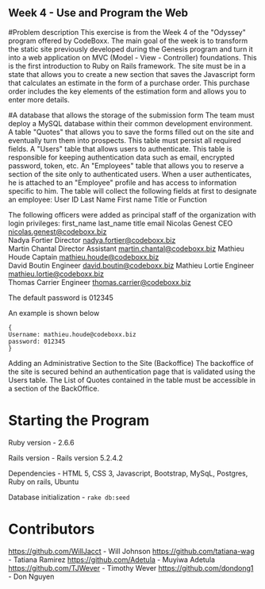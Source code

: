 ## Week 4 - Use and Program the Web
#Problem description
This exercise is from the Week 4 of the "Odyssey" program offered by CodeBoxx. The main goal of the week is to transform the static site previously developed during the Genesis program and turn it into a web application on MVC (Model - View - Controller) foundations. This is the first introduction to Ruby on Rails framework. The site must be in a state that allows you to create a new section that saves the Javascript form that calculates an estimate in the form of a purchase order. This purchase order includes the key elements of the estimation form and allows you to enter more details.

#A database that allows the storage of the submission form
The team must deploy a MySQL database within their common development environment.
A table "Quotes" that allows you to save the forms filled out on the site and eventually turn them into prospects. This table must persist all required fields.
A "Users" table that allows users to authenticate. This table is responsible for keeping authentication data such as email, encrypted password, token, etc.
An "Employees" table that allows you to reserve a section of the site only to authenticated users. When a user authenticates, he is attached to an "Employee" profile and has access to information specific to him. The table will collect the following fields at first to designate an employee:
User ID
Last Name
First name
Title or Function

The following officers were added as principal staff of the organization with login privileges:
first_name	      last_name			title					      email	
Nicolas		      Genest				CEO				         nicolas.genest@codeboxx.biz	
Nadya		         Fortier				Director				      nadya.fortier@codeboxx.biz	
Martin		      Chantal				Director Assistant		martin.chantal@codeboxx.biz	
Mathieu		      Houde				   Captain				      mathieu.houde@codeboxx.biz	
David		         Boutin				Engineer				      david.boutin@codeboxx.biz	
Mathieu		      Lortie				Engineer				      mathieu.lortie@codeboxx.biz	
Thomas		      Carrier				Engineer				      thomas.carrier@codeboxx.biz

The default password is 012345

An example is shown below

```
{
Username: mathieu.houde@codeboxx.biz
password: 012345
}
```

Adding an Administrative Section to the Site (Backoffice)
The backoffice of the site is secured behind an authentication page that is validated using the Users table.
The List of Quotes contained in the table must be accessible in a section of the BackOffice.

# Starting the Program 

Ruby version - 2.6.6

Rails version - Rails version 5.2.4.2

Dependencies  - HTML 5, CSS 3, Javascript, Bootstrap, MySqL, Postgres, Ruby on rails, Ubuntu

Database initialization - ```rake db:seed```



# Contributors
https://github.com/WillJacct - Will Johnson
https://github.com/tatiana-wag - Tatiana Ramirez
https://github.com/Adetula - Muyiwa Adetula
https://github.com/TJWever - Timothy Wever
https://github.com/dondong1 - Don Nguyen

